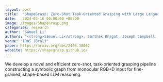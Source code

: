 ```yaml
---
layout: post
title:  "ShapeGrasp: Zero-Shot Task-Oriented Grasping with Large Language Models through Geometric Decomposition"
date:   2024-03-16 00:00:00 +00:00
image: /images/ShapeGrasp.png
categories: research
author: "Samuel Li"
authors: "<strong>Samuel Li</strong>, Sarthak Bhagat, Joseph Campbell, Yaqi Xie, Woojun Kim, Katia Sycara, Simon Stepputtis"
venue: "IROS (Oral)"
paper: https://arxiv.org/abs/2403.18062
website: https://shapegrasp.github.io/
---
```

We develop a novel and efficient zero-shot, task-oriented grasping pipeline constructing a symbolic graph from monocular RGB+D input for fine-grained, shape-based LLM reasoning.
